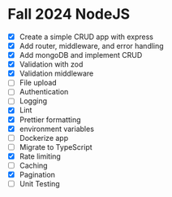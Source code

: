 # Fall 2024 NodeJS

- [x] Create a simple CRUD app with express
- [x] Add router, middleware, and error handling
- [x] Add mongoDB and implement CRUD
- [x] Validation with zod
- [x] Validation middleware
- [ ] File upload
- [ ] Authentication
- [ ] Logging
- [x] Lint
- [x] Prettier formatting
- [x] environment variables
- [ ] Dockerize app
- [ ] Migrate to TypeScript
- [x] Rate limiting
- [ ] Caching
- [x] Pagination
- [ ] Unit Testing
